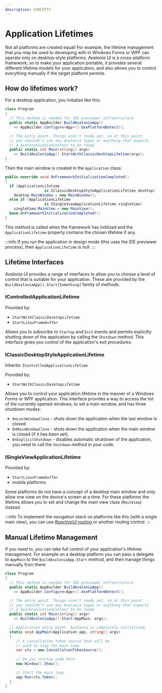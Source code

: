 ```yaml
---
description: CONCEPTS
---
```


# Application Lifetimes

Not all platforms are created equal! For example, the lifetime management that you may be used to developing with in Windows Forms or WPF can operate only on desktop-style platforms. _Avalonia UI_ is a cross-platform framework; so to make your application portable, it provides several different lifetime models for your application, and also allows you to control everything manually if the target platform permits.

## How do lifetimes work?

For a desktop application, you initialise like this:

```csharp
class Program
{
  // This method is needed for IDE previewer infrastructure
  public static AppBuilder BuildAvaloniaApp() 
    => AppBuilder.Configure<App>().UsePlatformDetect();

  // The entry point. Things aren't ready yet, so at this point
  // you shouldn't use any Avalonia types or anything that expects
  // a SynchronizationContext to be ready
  public static int Main(string[] args) 
    => BuildAvaloniaApp().StartWithClassicDesktopLifetime(args);
}
```

Then the main window is created in the `Application` class:

```csharp
public override void OnFrameworkInitializationCompleted()
{
  if (ApplicationLifetime 
                  is IClassicDesktopStyleApplicationLifetime desktop)
    desktop.MainWindow = new MainWindow();
  else if (ApplicationLifetime 
                  is ISingleViewApplicationLifetime singleView)
    singleView.MainView = new MainView();
  base.OnFrameworkInitializationCompleted();
}
```

This method is called when the framework has initilized and the `ApplicationLifetime` property contains the chosen lifetime if any.&#x20;

:::info
If you run the application in design mode (this uses the IDE previewer process), then `ApplicationLifetime` is null.
:::

## Lifetime Interfaces

_Avalonia UI_ provides a range of interfaces to allow you to choose a level of control that is suitable for your application. These are provided by the `BuildAvaloniaApp().Start[Something]` family of methods.

### IControlledApplicationLifetime

Provided by:

* `StartWithClassicDesktopLifetime`
* `StartLinuxFramebuffer`

Allows you to subscribe to `Startup` and `Exit` events and permits explicitly shutting down of the application by calling the `Shutdown` method. This interface gives you control of the application's exit procedures.

### IClassicDesktopStyleApplicationLifetime

Inherits: `IControlledApplicationLifetime`

Provided by:

* `StartWithClassicDesktopLifetime`

Allows you to control your application lifetime in the manner of a Windows Forms or WPF application. This interface provides a way to access the list of the currently opened windows, to set a main window, and has three shutdown modes:

* `OnLastWindowClose` - shuts down the application when the last window is closed
* `OnMainWindowClose` - shuts down the application when the main window is closed (if it has been set).
* `OnExplicitShutdown` - disables automatic shutdown of the application, you need to call the `Shutdown` method in your code.

### ISingleViewApplicationLifetime

Provided by:

* `StartLinuxFramebuffer`
* mobile platforms&#x20;

Some platforms do not have a concept of a desktop main window and only allow one view on the device's screen at a time. For these platforms the lifetime allows you to set and change the main view class (`MainView`) instead.&#x20;

:::info
To implement the navigation stack on platforms like this (with a single main view), you can use [_ReactiveUI_ routing](https://www.reactiveui.net/docs/handbook/routing/) or another routing control.
:::

## Manual Lifetime Management

If you need to, you can take full control of your application's lifetime management. For example on a desktop platform you can pass a delegate to `AppMain` to the `BuildAvaloniaApp.Start` method, and then manage things manually from there:

```csharp
class Program
{
  // This method is needed for IDE previewer infrastructure
  public static AppBuilder BuildAvaloniaApp() 
    => AppBuilder.Configure<App>().UsePlatformDetect();

  // The entry point. Things aren't ready yet, so at this point
  // you shouldn't use any Avalonia types or anything that expects
  // a SynchronizationContext to be ready
  public static int Main(string[] args) 
    => BuildAvaloniaApp().Start(AppMain, args);

  // Application entry point. Avalonia is completely initialized.
  static void AppMain(Application app, string[] args)
  {
     // A cancellation token source that will be 
     // used to stop the main loop
     var cts = new CancellationTokenSource();
     
     // Do you startup code here
     new Window().Show();

     // Start the main loop
     app.Run(cts.Token);
  }
}
```
